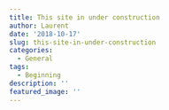 ```yaml
---
title: This site in under construction
author: Laurent
date: '2018-10-17'
slug: this-site-in-under-construction
categories:
  - General
tags:
  - Beginning
description: ''
featured_image: ''
---
```


